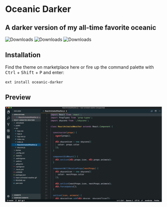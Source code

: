 # Oceanic Darker
## A darker version of my all-time favorite oceanic

![Downloads](https://img.shields.io/vscode-marketplace/v/divyanshu013.oceanic-darker.svg)
![Downloads](https://img.shields.io/vscode-marketplace/d/divyanshu013.oceanic-darker.svg)
![Downloads](https://img.shields.io/vscode-marketplace/r/divyanshu013.oceanic-darker.svg)

## Installation

Find the theme on marketplace here or fire up the command palette with <kbd>Ctrl</kbd> + <kbd>Shift</kbd> + <kbd>P</kbd> and enter:
```
ext install oceanic-darker
```

## Preview

![alt](./assets/oceanic-darker.png)

